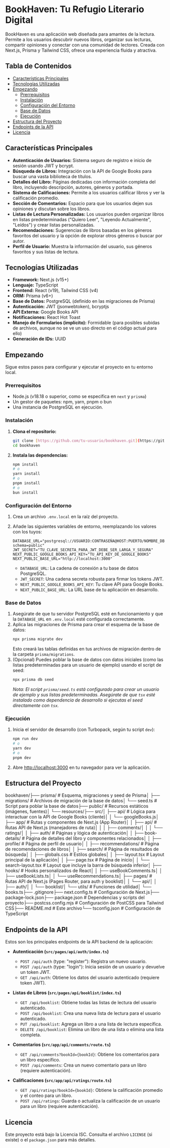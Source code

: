# BookHaven: Tu Refugio Literario Digital

BookHaven es una aplicación web diseñada para amantes de la lectura. Permite a los usuarios descubrir nuevos libros, organizar sus lecturas, compartir opiniones y conectar con una comunidad de lectores. Creada con Next.js, Prisma y Tailwind CSS, ofrece una experiencia fluida y atractiva.

## Tabla de Contenidos

* [Características Principales](#características-principales)
* [Tecnologías Utilizadas](#tecnologías-utilizadas)
* [Empezando](#empezando)
    * [Prerrequisitos](#prerrequisitos)
    * [Instalación](#instalación)
    * [Configuración del Entorno](#configuración-del-entorno)
    * [Base de Datos](#base-de-datos)
    * [Ejecución](#ejecución)
* [Estructura del Proyecto](#estructura-del-proyecto)
* [Endpoints de la API](#endpoints-de-la-api)
* [Licencia](#licencia)

## Características Principales

* **Autenticación de Usuarios:** Sistema seguro de registro e inicio de sesión usando JWT y bcrypt.
* **Búsqueda de Libros:** Integración con la API de Google Books para buscar una vasta biblioteca de títulos.
* **Detalles del Libro:** Páginas dedicadas con información completa del libro, incluyendo descripción, autores, géneros y portada.
* **Sistema de Calificaciones:** Permite a los usuarios calificar libros y ver la calificación promedio.
* **Sección de Comentarios:** Espacio para que los usuarios dejen sus opiniones y discutan sobre los libros.
* **Listas de Lectura Personalizadas:** Los usuarios pueden organizar libros en listas predeterminadas ("Quiero Leer", "Leyendo Actualmente", "Leídos") y crear listas personalizadas.
* **Recomendaciones:** Sugerencias de libros basadas en los géneros favoritos del usuario y la opción de explorar otros géneros o buscar por autor.
* **Perfil de Usuario:** Muestra la información del usuario, sus géneros favoritos y sus listas de lectura.

## Tecnologías Utilizadas

* **Framework:** Next.js (v15+)
* **Lenguaje:** TypeScript
* **Frontend:** React (v19), Tailwind CSS (v4)
* **ORM:** Prisma (v6+)
* **Base de Datos:** PostgreSQL (definido en las migraciones de Prisma)
* **Autenticación:** JWT (jsonwebtoken), bcryptjs
* **API Externa:** Google Books API
* **Notificaciones:** React Hot Toast
* **Manejo de Formularios (implícito):** Formidable (para posibles subidas de archivos, aunque no se ve un uso directo en el código actual para ello)
* **Generación de IDs:** UUID

## Empezando

Sigue estos pasos para configurar y ejecutar el proyecto en tu entorno local.

### Prerrequisitos

* Node.js (v18.18 o superior, como se especifica en `next` y `prisma`)
* Un gestor de paquetes: npm, yarn, pnpm o bun
* Una instancia de PostgreSQL en ejecución.

### Instalación

1.  **Clona el repositorio:**
    ```bash
    git clone [https://github.com/tu-usuario/bookhaven.git](https://github.com/tu-usuario/bookhaven.git)
    cd bookhaven
    ```
2.  **Instala las dependencias:**
    ```bash
    npm install
    # o
    yarn install
    # o
    pnpm install
    # o
    bun install
    ```

### Configuración del Entorno

1.  Crea un archivo `.env.local` en la raíz del proyecto.
2.  Añade las siguientes variables de entorno, reemplazando los valores con los tuyos:

    ```env
    DATABASE_URL="postgresql://USUARIO:CONTRASEÑA@HOST:PUERTO/NOMBRE_DB?schema=public"
    JWT_SECRET="TU_CLAVE_SECRETA_PARA_JWT_DEBE_SER_LARGA_Y_SEGURA"
    NEXT_PUBLIC_GOOGLE_BOOKS_API_KEY="TU_API_KEY_DE_GOOGLE_BOOKS"
    NEXT_PUBLIC_BASE_URL="http://localhost:3000"
    ```
    * `DATABASE_URL`: La cadena de conexión a tu base de datos PostgreSQL.
    * `JWT_SECRET`: Una cadena secreta robusta para firmar los tokens JWT.
    * `NEXT_PUBLIC_GOOGLE_BOOKS_API_KEY`: Tu clave API para Google Books.
    * `NEXT_PUBLIC_BASE_URL`: La URL base de tu aplicación en desarrollo.

### Base de Datos

1.  Asegúrate de que tu servidor PostgreSQL esté en funcionamiento y que la `DATABASE_URL` en `.env.local` esté configurada correctamente.
2.  Aplica las migraciones de Prisma para crear el esquema de la base de datos:
    ```bash
    npx prisma migrate dev
    ```
    Esto creará las tablas definidas en tus archivos de migración dentro de la carpeta `prisma/migrations`.
3.  (Opcional) Puedes poblar la base de datos con datos iniciales (como las listas predeterminadas para un usuario de ejemplo) usando el script de seed:
    ```bash
    npx prisma db seed
    ```
    *Nota: El script `prisma/seed.ts` está configurado para crear un usuario de ejemplo y sus listas predeterminadas. Asegúrate de que `tsx` esté instalado como dependencia de desarrollo si ejecutas el seed directamente con `tsx`.*

### Ejecución

1.  Inicia el servidor de desarrollo (con Turbopack, según tu script `dev`):
    ```bash
    npm run dev
    # o
    yarn dev
    # o
    pnpm dev
    ```
2.  Abre [http://localhost:3000](http://localhost:3000) en tu navegador para ver la aplicación.

## Estructura del Proyecto

bookhaven/├── prisma/                 # Esquema, migraciones y seed de Prisma│   ├── migrations/         # Archivos de migración de la base de datos│   └── seed.ts             # Script para poblar la base de datos├── public/                 # Recursos estáticos (imágenes, fuentes)│   └── resources/├── src/│   ├── api/                # Lógica para interactuar con la API de Google Books (cliente)│   │   └── googleBooks.js│   ├── app/                # Rutas y componentes de Next.js (App Router)│   │   ├── api/            # Rutas API de Next.js (manejadores de ruta)│   │   │   ├── comments/│   │   │   └── ratings/│   │   ├── auth/           # Páginas y lógica de autenticación│   │   ├── book-details/   # Página de detalles del libro y componentes relacionados│   │   ├── profile/        # Página de perfil de usuario│   │   ├── recommendations/ # Página de recomendaciones de libros│   │   ├── search/         # Página de resultados de búsqueda│   │   ├── globals.css     # Estilos globales│   │   ├── layout.tsx      # Layout principal de la aplicación│   │   ├── page.tsx        # Página de inicio│   │   └── search-layout.tsx # Layout que incluye la barra de búsqueda inferior│   ├── hooks/              # Hooks personalizados de React│   │   ├── useBookComments.ts│   │   ├── useBookLists.ts│   │   └── useRecommendations.ts│   ├── pages/              # Rutas API de Next.js (Pages Router, para auth y booklist)│   │   └── api/│   │       ├── auth/│   │       └── booklist/│   └── utils/              # Funciones de utilidad│       └── books.ts├── .gitignore├── next.config.ts          # Configuración de Next.js├── package-lock.json├── package.json            # Dependencias y scripts del proyecto├── postcss.config.mjs      # Configuración de PostCSS para Tailwind CSS├── README.md               # Este archivo└── tsconfig.json           # Configuración de TypeScript
## Endpoints de la API

Estos son los principales endpoints de la API backend de la aplicación:

* **Autenticación (`src/pages/api/auth/index.ts`)**
    * `POST /api/auth` (type: "register"): Registra un nuevo usuario.
    * `POST /api/auth` (type: "login"): Inicia sesión de un usuario y devuelve un token JWT.
    * `GET /api/auth`: Obtiene los datos del usuario autenticado (requiere token JWT).

* **Listas de Libros (`src/pages/api/booklist/index.ts`)**
    * `GET /api/booklist`: Obtiene todas las listas de lectura del usuario autenticado.
    * `POST /api/booklist`: Crea una nueva lista de lectura para el usuario autenticado.
    * `PUT /api/booklist`: Agrega un libro a una lista de lectura específica.
    * `DELETE /api/booklist`: Elimina un libro de una lista o elimina una lista completa.

* **Comentarios (`src/app/api/comments/route.ts`)**
    * `GET /api/comments?bookId={bookId}`: Obtiene los comentarios para un libro específico.
    * `POST /api/comments`: Crea un nuevo comentario para un libro (requiere autenticación).

* **Calificaciones (`src/app/api/ratings/route.ts`)**
    * `GET /api/ratings?bookId={bookId}`: Obtiene la calificación promedio y el conteo para un libro.
    * `POST /api/ratings`: Guarda o actualiza la calificación de un usuario para un libro (requiere autenticación).

## Licencia

Este proyecto está bajo la Licencia ISC. Consulta el archivo `LICENSE` (si existe) o el `package.json` para más detalles.

